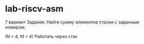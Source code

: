 # lab-riscv-asm
7 вариант
Задание:
Найти сумму элементов строки с заданным номером.

(N = 4, M = 4)
Работать через стэк